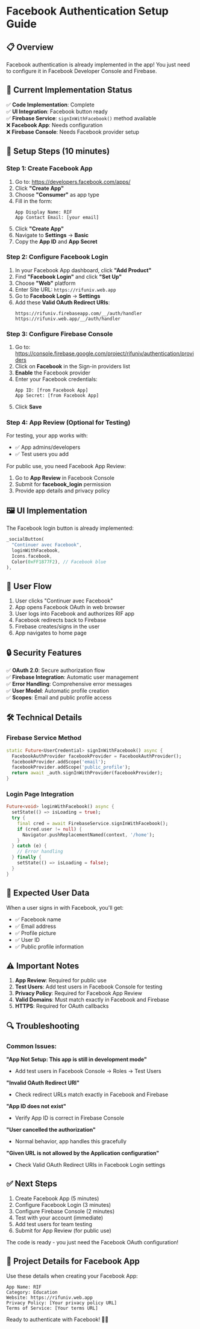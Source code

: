 # Facebook Authentication Setup Guide

## 📋 Overview

Facebook authentication is already implemented in the app! You just need to configure it in Facebook Developer Console and Firebase.

## 🔧 Current Implementation Status

✅ **Code Implementation**: Complete  
✅ **UI Integration**: Facebook button ready  
✅ **Firebase Service**: `signInWithFacebook()` method available  
❌ **Facebook App**: Needs configuration  
❌ **Firebase Console**: Needs Facebook provider setup

## 🚀 Setup Steps (10 minutes)

### Step 1: Create Facebook App

1. Go to: https://developers.facebook.com/apps/
2. Click **"Create App"**
3. Choose **"Consumer"** as app type
4. Fill in the form:
   ```
   App Display Name: RIF
   App Contact Email: [your email]
   ```
5. Click **"Create App"**
6. Navigate to **Settings** → **Basic**
7. Copy the **App ID** and **App Secret**

### Step 2: Configure Facebook Login

1. In your Facebook App dashboard, click **"Add Product"**
2. Find **"Facebook Login"** and click **"Set Up"**
3. Choose **"Web"** platform
4. Enter Site URL: `https://rifuniv.web.app`
5. Go to **Facebook Login** → **Settings**
6. Add these **Valid OAuth Redirect URIs**:
   ```
   https://rifuniv.firebaseapp.com/__/auth/handler
   https://rifuniv.web.app/__/auth/handler
   ```

### Step 3: Configure Firebase Console

1. Go to: https://console.firebase.google.com/project/rifuniv/authentication/providers
2. Click on **Facebook** in the Sign-in providers list
3. **Enable** the Facebook provider
4. Enter your Facebook credentials:
   ```
   App ID: [from Facebook App]
   App Secret: [from Facebook App]
   ```
5. Click **Save**

### Step 4: App Review (Optional for Testing)

For testing, your app works with:

- ✅ App admins/developers
- ✅ Test users you add

For public use, you need Facebook App Review:

1. Go to **App Review** in Facebook Console
2. Submit for **facebook_login** permission
3. Provide app details and privacy policy

## 🖼️ UI Implementation

The Facebook login button is already implemented:

```dart
_socialButton(
  "Continuer avec Facebook",
  loginWithFacebook,
  Icons.facebook,
  Color(0xFF1877F2), // Facebook blue
),
```

## 📱 User Flow

1. User clicks "Continuer avec Facebook"
2. App opens Facebook OAuth in web browser
3. User logs into Facebook and authorizes RIF app
4. Facebook redirects back to Firebase
5. Firebase creates/signs in the user
6. App navigates to home page

## 🔒 Security Features

✅ **OAuth 2.0**: Secure authorization flow  
✅ **Firebase Integration**: Automatic user management  
✅ **Error Handling**: Comprehensive error messages  
✅ **User Model**: Automatic profile creation  
✅ **Scopes**: Email and public profile access

## 🛠️ Technical Details

### Firebase Service Method

```dart
static Future<UserCredential> signInWithFacebook() async {
  FacebookAuthProvider facebookProvider = FacebookAuthProvider();
  facebookProvider.addScope('email');
  facebookProvider.addScope('public_profile');
  return await _auth.signInWithProvider(facebookProvider);
}
```

### Login Page Integration

```dart
Future<void> loginWithFacebook() async {
  setState(() => isLoading = true);
  try {
    final cred = await FirebaseService.signInWithFacebook();
    if (cred.user != null) {
      Navigator.pushReplacementNamed(context, '/home');
    }
  } catch (e) {
    // Error handling
  } finally {
    setState(() => isLoading = false);
  }
}
```

## 🎯 Expected User Data

When a user signs in with Facebook, you'll get:

- ✅ Facebook name
- ✅ Email address
- ✅ Profile picture
- ✅ User ID
- ✅ Public profile information

## ⚠️ Important Notes

1. **App Review**: Required for public use
2. **Test Users**: Add test users in Facebook Console for testing
3. **Privacy Policy**: Required for Facebook App Review
4. **Valid Domains**: Must match exactly in Facebook and Firebase
5. **HTTPS**: Required for OAuth callbacks

## 🔍 Troubleshooting

### Common Issues:

**"App Not Setup: This app is still in development mode"**

- Add test users in Facebook Console → Roles → Test Users

**"Invalid OAuth Redirect URI"**

- Check redirect URLs match exactly in Facebook and Firebase

**"App ID does not exist"**

- Verify App ID is correct in Firebase Console

**"User cancelled the authorization"**

- Normal behavior, app handles this gracefully

**"Given URL is not allowed by the Application configuration"**

- Check Valid OAuth Redirect URIs in Facebook Login settings

## ✅ Next Steps

1. Create Facebook App (5 minutes)
2. Configure Facebook Login (3 minutes)
3. Configure Firebase Console (2 minutes)
4. Test with your account (immediate)
5. Add test users for team testing
6. Submit for App Review (for public use)

The code is ready - you just need the Facebook OAuth configuration!

## 🎯 Project Details for Facebook App

Use these details when creating your Facebook App:

```
App Name: RIF
Category: Education
Website: https://rifuniv.web.app
Privacy Policy: [Your privacy policy URL]
Terms of Service: [Your terms URL]
```

Ready to authenticate with Facebook! 📘🚀
